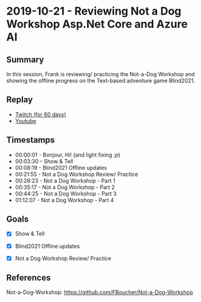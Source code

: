 
# 2019-10-21 - Reviewing Not a Dog Workshop Asp.Net Core and Azure AI

Summary
-------

In this session, Frank is reviewing/ practicing the Not-a-Dog Workshop and showing the offline progress on the Text-based adventure game Blind2021.

Replay
------

- [Twitch (for 60 days)](https://www.twitch.tv/videos/497809804)
- [Youtube](https://youtu.be/Pxx03HojiN0)


Timestamps
--------

- 00:00:01 - Bonjour, Hi! (and light fixing ;p)
- 00:03:30 - Show & Tell
- 00:08:19 - Blind2021 Offline updates
- 00:21:55 - Not a Dog Workshop Review/ Practice
- 00:28:23 - Not a Dog Workshop - Part 1
- 00:35:17 - Not a Dog Workshop - Part 2
- 00:44:25 - Not a Dog Workshop - Part 3
- 01:12:07 - Not a Dog Workshop - Part 4


Goals
-----

- [X] Show & Tell
- [X] Blind2021 Offline updates
- [X] Not a Dog Workshop Review/ Practice



References
----------

Not-a-Dog-Workshop: https://github.com/FBoucher/Not-a-Dog-Workshop